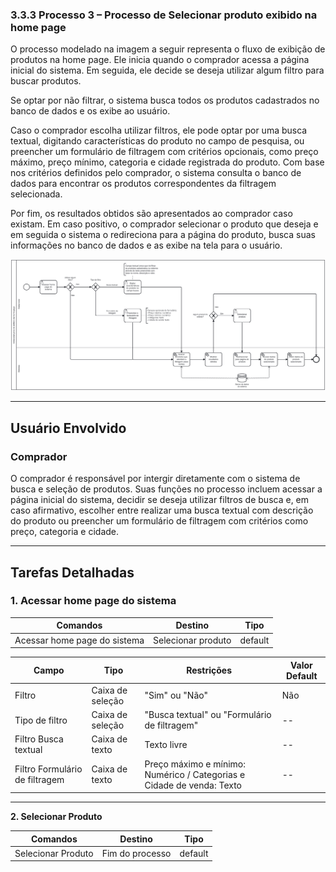 ### 3.3.3 Processo 3 – Processo de Selecionar produto exibido na home page

O processo modelado na imagem a seguir representa o fluxo de exibição de produtos na home page. Ele inicia quando o comprador acessa a página inicial do sistema. Em seguida, ele decide se deseja utilizar algum filtro para buscar produtos. 

Se optar por não filtrar, o sistema busca todos os produtos cadastrados no banco de dados e os exibe ao usuário. 

Caso o comprador escolha utilizar filtros, ele pode optar por uma busca textual, digitando características do produto no campo de pesquisa, ou preencher um formulário de filtragem com critérios opcionais, como preço máximo, preço mínimo, categoria e cidade registrada do produto. Com base nos critérios definidos pelo comprador, o sistema consulta o banco de dados para encontrar os produtos correspondentes da filtragem selecionada. 

Por fim, os resultados obtidos são apresentados ao comprador caso existam. Em caso positivo, o comprador selecionar o produto que deseja e em seguida o sistema o redireciona para a página do produto, busca suas informações no banco de dados e as exibe na tela para o usuário.

![Processo de Selecionar produto exibido na home page](../images/processo03-selecionar-produto-exibido-na-home-page.png "Modelo BPMN do Processo 3.")

---

## **Usuário Envolvido**

### **Comprador**
O comprador é responsável por intergir diretamente com o sistema de busca e seleção de produtos. Suas funções no processo incluem acessar a página inicial do sistema, decidir se deseja utilizar filtros de busca e, em caso afirmativo, escolher entre realizar uma busca textual com descrição do produto ou preencher um formulário de filtragem com critérios como preço, categoria e cidade.

---

## **Tarefas Detalhadas**

### **1. Acessar home page do sistema**

| **Comandos**         |  **Destino**                   | **Tipo** |
| ---                  | ---                            | ---               |
| Acessar home page do sistema | Selecionar produto | default           |

| **Campo** |  **Tipo** | **Restrições** | **Valor Default** |
| ---    | ---  | --- | --- |
| Filtro | Caixa de seleção | "Sim" ou "Não" | Não |
| Tipo de filtro | Caixa de seleção | "Busca textual" ou "Formulário de filtragem" | -- |
| Filtro Busca textual | Caixa de texto | Texto livre | -- |
| Filtro Formulário de filtragem | Caixa de texto | Preço máximo e mínimo: Numérico / Categorias e Cidade de venda: Texto | -- |


---

  **2. Selecionar Produto**

| **Comandos**         |  **Destino**                   | **Tipo** |
| ---                  | ---                            | ---               |
| Selecionar Produto | Fim do processo | default           |
